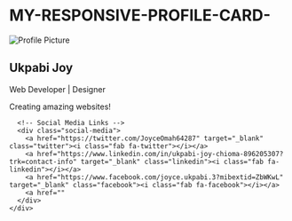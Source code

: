 # MY-RESPONSIVE-PROFILE-CARD-
<!DOCTYPE html>
<html lang="en">
<head>
  <meta charset="UTF-8">
  <meta name="viewport" content="width=device-width, initial-scale=1.0">
  <title>Responsive Profile Card</title>
  <link rel="stylesheet" href="/Rough work /style.css">
  <!-- Font Awesome for Social Media Icons -->
  <link rel="stylesheet" href="https://cdnjs.cloudflare.com/ajax/libs/font-awesome/6.0.0-beta3/css/all.min.css">
</head>
<body>
  <div class="profile-card">
    <div class="card-header">
      <img src="/3MTT monthly reflection/image/pic1.jpg" alt="Profile Picture">
    </div>
    <div class="card-body">
      <h2>Ukpabi Joy</h2>
      <p>Web Developer | Designer</p>
      <p>Creating amazing websites!</p>
      
      <!-- Social Media Links -->
      <div class="social-media">
        <a href="https://twitter.com/JoyceOmah64287" target="_blank" class="twitter"><i class="fab fa-twitter"></i></a>
        <a href="https://www.linkedin.com/in/ukpabi-joy-chioma-896205307?trk=contact-info" target="_blank" class="linkedin"><i class="fab fa-linkedin"></i></a>
        <a href="https://www.facebook.com/joyce.ukpabi.3?mibextid=ZbWKwL" target="_blank" class="facebook"><i class="fab fa-facebook"></i></a>
        <a href=""
      </div>
    </div>
  </div>
</body>
</html>
